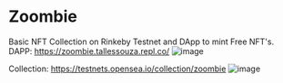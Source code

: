 # Zoombie
Basic NFT Collection on Rinkeby Testnet and DApp to mint Free NFT's.
DAPP: https://zoombie.tallessouza.repl.co/
![image](https://user-images.githubusercontent.com/11668050/182004520-f97f9e98-f603-48a7-889c-20066a6e8086.png)


Collection: https://testnets.opensea.io/collection/zoombie
![image](https://user-images.githubusercontent.com/11668050/182004504-d125d7eb-26f3-4a47-9a08-473e79388cee.png)
